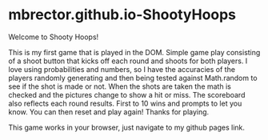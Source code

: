 # mbrector.github.io-ShootyHoops

Welcome to Shooty Hoops!

This is my first game that is played in the DOM. Simple game play consisting of a shoot button that kicks off each round and shoots for both players. I love using probabilities and numbers, so I have the accuracies of the players randomly generating and then being tested against Math.random to see if the shot is made or not. When the shots are taken the math is checked and the pictures change to show a hit or miss. The scoreboard also reflects each round results. First to 10 wins and prompts to let you know. You can then reset and play again! Thanks for playing.

This game works in your browser, just navigate to my github pages link.

